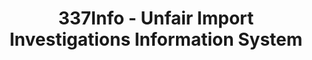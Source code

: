 ---
layout: default
bigquery: https://console.cloud.google.com/bigquery?p=patents-public-data&d=usitc_investigations&page=dataset&project=sheets-management-319211
citation: US International Trade Commission 337Info Unfair Import Investigations Information
  System
contributors: US International Trade Comission
cost: None
description: US International Trade Commission 337Info Unfair Import Investigations
  Information System contains data on investigations done under Section 337. Section
  337 declares the infringement of certain statutory intellectual property rights
  and other forms of unfair competition in import trade to be unlawful practices.
  Most Section 337 investigations involve allegations of patent or registered trademark
  infringement.
documentation: FAQ and tutorial available on the site
last_edit: 04/12/2022, 09:44:17
location: https://pubapps2.usitc.gov/337external/
maintained_by: US International Trade Comission
schema_fields:
- gcAttorney
- actualEndDateEvidHear
- complainant
- ouiiAttorney
- aljAssigned
- copyrightNumbers
- currentActiveALJ
- endDateMarkmanHearing
- issueDateOtherNonFinal
- lastUpdated
- teoIdDueDate
- trademarkNumbers
- htsNumbers
- docketNo
- currentStatus
- teoIdIssueDate
- actualStartDateEvidHear
- finalDetNoViolation
- startDateMarkmanHearing
- targetDate
- markmanHearing
- id
- teoReliefGranted
- dateComplaintFiled
- patentNumber
- publication_number
- investigationTermDate
- finalDetViolation
- investigationNo
- investigationType
- ouiiParticipation
- teoProceedingInvolved
- dateCreated
- title
- dateOfPublicationFrNotice
- scheduledStartDateEvidHear
- patentNumbers
- internalRemand
- scheduledEndDateEvidHear
- invUnfairAct
- cafcAppeals
- finalIdOnViolationDue
- finalIdOnViolationIssue
- respondent
shortname: unfair_import_investigations
tags:
- import
- legal
- trade
timeframe: 2008-2021 (prior to 2008 downloadable as a JSON file)
title: 337Info - Unfair Import Investigations Information System
uuid: 2721f5ec-e599-4890-9265-9706719fc71e
---